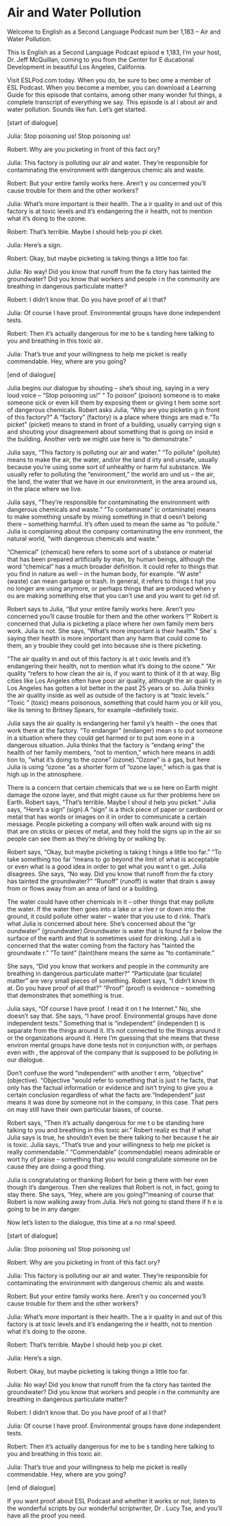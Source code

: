 # Air and Water Pollution

Welcome to English as a Second Language Podcast num ber 1,183 – Air and Water Pollution.

This is English as a Second Language Podcast episod e 1,183, I’m your host, Dr. Jeff McQuillan, coming to you from the Center for E ducational Development in beautiful Los Angeles, California.

Visit ESLPod.com today. When you do, be sure to bec ome a member of ESL Podcast. When you become a member, you can download  a Learning Guide for this episode that contains, among other many wonder ful things, a complete transcript of everything we say. This episode is al l about air and water pollution. Sounds like fun. Let’s get started.

[start of dialogue]

Julia: Stop poisoning us! Stop poisoning us!

Robert: Why are you picketing in front of this fact ory?

Julia: This factory is polluting our air and water.  They’re responsible for contaminating the environment with dangerous chemic als and waste.

Robert: But your entire family works here. Aren’t y ou concerned you’ll cause trouble for them and the other workers?

Julia: What’s more important is their health. The a ir quality in and out of this factory is at toxic levels and it’s endangering the ir health, not to mention what it’s doing to the ozone.

Robert: That’s terrible. Maybe I should help you pi cket.

Julia: Here’s a sign.

Robert: Okay, but maybe picketing is taking things a little too far.

Julia: No way! Did you know that runoff from the fa ctory has tainted the groundwater? Did you know that workers and people i n the community are breathing in dangerous particulate matter?

Robert: I didn’t know that. Do you have proof of al l that?

 Julia: Of course I have proof. Environmental groups  have done independent tests.

Robert: Then it’s actually dangerous for me to be s tanding here talking to you and breathing in this toxic air.

Julia: That’s true and your willingness to help me picket is really commendable. Hey, where are you going?

[end of dialogue]

Julia begins our dialogue by shouting – she’s shout ing, saying in a very loud voice – “Stop poisoning us!” “ To poison” (poison) someone is to make someone sick or even kill them by exposing them or giving t hem some sort of dangerous chemicals. Robert asks Julia, “Why are you picketin g in front of this factory?” A “factory” (factory) is a place where things are mad e.“To picket” (picket) means to stand in front of a building, usually carrying sign s and shouting your disagreement about something that is going on insid e the building. Another verb we might use here is “to demonstrate.”

Julia says, “This factory is polluting our air and water.” “To pollute” (pollute) means to make the air, the water, and/or the land d irty and unsafe, usually because you’re using some sort of unhealthy or harm ful substance. We usually refer to polluting the “environment,” the world aro und us – the air, the land, the water that we have in our environment, in the area around us, in the place where we live.

Julia says, “They’re responsible for contaminating the environment with dangerous chemicals and waste.” “To contaminate” (c ontaminate) means to make something unsafe by mixing something in that d oesn’t belong there – something harmful. It’s often used to mean the same  as “to pollute.” Julia is complaining about the company contaminating the env ironment, the natural world, “with dangerous chemicals and waste.”

“Chemical” (chemical) here refers to some sort of s ubstance or material that has been prepared artificially by man, by human beings,  although the word “chemical” has a much broader definition. It could refer to things that you find in nature as well – in the human body, for example. “W aste” (waste) can mean garbage or trash. In general, it refers to things t hat you no longer are using anymore, or perhaps things that are produced when y ou are making something else that you can’t use and you want to get rid of.

 Robert says to Julia, “But your entire family works  here. Aren’t you concerned you’ll cause trouble for them and the other workers ?” Robert is concerned that Julia is picketing a place where her own family mem bers work. Julia is not. She says, “What’s more important is their health.” She’ s saying their health is more important than any harm that could come to them, an y trouble they could get into because she is there picketing.

“The air quality in and out of this factory is at t oxic levels and it’s endangering their health, not to mention what it’s doing to the  ozone.” “Air quality “refers to how clean the air is, if you want to think of it th at way. Big cities like Los Angeles often have poor air quality, although the air quali ty in Los Angeles has gotten a lot better in the past 25 years or so. Julia thinks  the air quality inside as well as outside of the factory is at “toxic levels.” “Toxic ” (toxic) means poisonous, something that could harm you or kill you, like lis tening to Britney Spears, for example –definitely toxic.

Julia says the air quality is endangering her famil y’s health – the ones that work there at the factory. “To endanger” (endanger) mean s to put someone in a situation where they could get harmed or to put som eone in a dangerous situation. Julia thinks that the factory is “endang ering” the health of her family members, “not to mention,” which here means in addi tion to, “what it’s doing to the ozone” (ozone).“Ozone” is a gas, but here Julia  is using “ozone “as a shorter form of “ozone layer,” which is gas that is high up  in the atmosphere.

There is a concern that certain chemicals that we u se here on Earth might damage the ozone layer, and that might cause us fur ther problems here on Earth. Robert says, “That’s terrible. Maybe I shoul d help you picket.” Julia says, “Here’s a sign” (sign).A “sign” is a thick piece of  paper or cardboard or metal that has words or images on it in order to communicate a  certain message. People picketing a company will often walk around with sig ns that are on sticks or pieces of metal, and they hold the signs up in the air so people can see them as they’re driving by or walking by.

Robert says, “Okay, but maybe picketing is taking t hings a little too far.” “To take something too far “means to go beyond the limit of what is acceptable or even what is a good idea in order to get what you want t o get. Julia disagrees. She says, “No way. Did you know that runoff from the fa ctory has tainted the groundwater?” “Runoff” (runoff) is water that drain s away from or flows away from an area of land or a building.

The water could have other chemicals in it – other things that may pollute the water. If the water then goes into a lake or a rive r or down into the ground, it could pollute other water – water that you use to d rink. That’s what Julia is concerned about here. She’s concerned about the “gr oundwater” (groundwater).Groundwater is water that is found fa r below the surface of the earth and that is sometimes used for drinking. Juli a is concerned that the water coming from the factory has “tainted the groundwate r.” “To taint” (taint)here means the same as “to contaminate.”

She says, “Did you know that workers and people in the community are breathing in dangerous particulate matter?” “Particulate (par ticulate) matter” are very small pieces of something. Robert says, “I didn’t know th at. Do you have proof of all that?” “Proof” (proof) is evidence – something that  demonstrates that something is true.

Julia says, “Of course I have proof. I read it on t he Internet.” No, she doesn’t say that. She says, “I have proof. Environmental groups  have done independent tests.” Something that is “independent” (independen t) is separate from the things around it. It’s not connected to the things around it or the organizations around it. Here I’m guessing that she means that these environ mental groups have done tests not in conjunction with, or perhaps even with , the approval of the company that is supposed to be polluting in our dialogue.

Don’t confuse the word “independent” with another t erm, “objective” (objective). “Objective “would refer to something that is just t he facts, that only has the factual information or evidence and isn’t trying to  give you a certain conclusion regardless of what the facts are.“Independent” just  means it was done by someone not in the company, in this case. That pers on may still have their own particular biases, of course.

Robert says, “Then it’s actually dangerous for me t o be standing here talking to you and breathing in this toxic air.” Robert realiz es that if what Julia says is true, he shouldn’t even be there talking to her because t he air is toxic. Julia says, “That’s true and your willingness to help me picket  is really commendable.” “Commendable” (commendable) means admirable or wort hy of praise – something that you would congratulate someone on be cause they are doing a good thing.

Julia is congratulating or thanking Robert for bein g there with her even though it’s dangerous. Then she realizes that Robert is not, in  fact, going to stay there. She says, “Hey, where are you going?”meaning of course that Robert is now walking away from Julia. He’s not going to stand there if h e is going to be in any danger.

 Now let’s listen to the dialogue, this time at a no rmal speed.

[start of dialogue]

Julia: Stop poisoning us! Stop poisoning us!

Robert: Why are you picketing in front of this fact ory?

Julia: This factory is polluting our air and water.  They’re responsible for contaminating the environment with dangerous chemic als and waste.

Robert: But your entire family works here. Aren’t y ou concerned you’ll cause trouble for them and the other workers?

Julia: What’s more important is their health. The a ir quality in and out of this factory is at toxic levels and it’s endangering the ir health, not to mention what it’s doing to the ozone.

Robert: That’s terrible. Maybe I should help you pi cket.

Julia: Here’s a sign.

Robert: Okay, but maybe picketing is taking things a little too far.

Julia: No way! Did you know that runoff from the fa ctory has tainted the groundwater? Did you know that workers and people i n the community are breathing in dangerous particulate matter?

Robert: I didn’t know that. Do you have proof of al l that?

Julia: Of course I have proof. Environmental groups  have done independent tests.

Robert: Then it’s actually dangerous for me to be s tanding here talking to you and breathing in this toxic air.

Julia: That’s true and your willingness to help me picket is really commendable. Hey, where are you going?

[end of dialogue]

 If you want proof about ESL Podcast and whether it works or not, listen to the wonderful scripts by our wonderful scriptwriter, Dr . Lucy Tse, and you’ll have all the proof you need.



